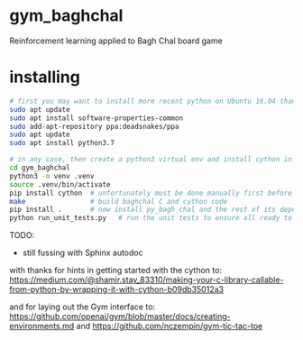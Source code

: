 # gym_baghchal
Reinforcement learning applied to Bagh Chal board game


# installing
```bash
# first you may want to install more recent python on Ubuntu 16.04 than it has built in:
sudo apt update
sudo apt install software-properties-common
sudo add-apt-repository ppa:deadsnakes/ppa
sudo apt update
sudo apt install python3.7

# in any case, then create a python3 virtual env and install cython in it:
cd gym_baghchal
python3 -m venv .venv 
source .venv/bin/activate
pip install cython  # unfortunately must be done manually first before installing rl-bagh-chal
make                # build baghchal C and cython code
pip install .       # now install py_bagh_chal and the rest of its dependencies
python run_unit_tests.py   # run the unit tests to ensure all ready to go
```

TODO:
- still fussing with Sphinx autodoc


with thanks for hints in getting started with the cython to:
<https://medium.com/@shamir.stav_83310/making-your-c-library-callable-from-python-by-wrapping-it-with-cython-b09db35012a3>

and for laying out the Gym interface to:
<https://github.com/openai/gym/blob/master/docs/creating-environments.md>
and
<https://github.com/nczempin/gym-tic-tac-toe>
